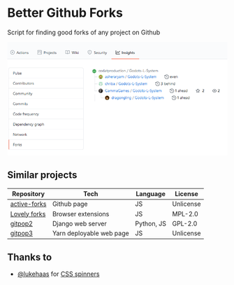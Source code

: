 # Better Github Forks
Script for finding good forks of any project on Github

![UI](https://raw.githubusercontent.com/dragongling/Better-Github-Forks/main/docs/UI.png)

## Similar projects
| Repository                                                   | Tech               | Language   | License   |
|--------------------------------------------------------------|--------------------|------------|-----------|
| [active-forks](https://github.com/techgaun/active-forks)     | Github page        | JS         | Unlicense |
| [Lovely forks](https://github.com/musically-ut/lovely-forks) | Browser extensions | JS         | MPL-2.0   |
| [gitpop2](https://github.com/AndreMiras/gitpop2)             | Django web server  | Python, JS | GPL-2.0   |
| [gitpop3](https://github.com/AndreMiras/gitpop3)             | Yarn deployable web page | JS   | Unlicense |

## Thanks to
- [@lukehaas](https://lukehaas.me/) for [CSS spinners](https://projects.lukehaas.me/css-loaders/)
